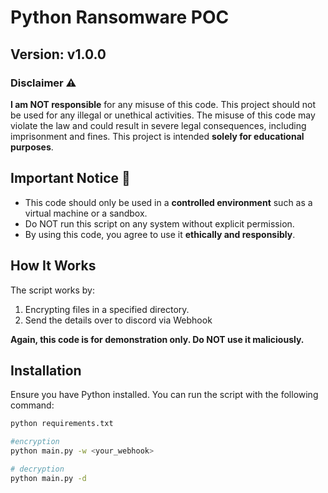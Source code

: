# Python Ransomware POC
## Version: v1.0.0

### Disclaimer ⚠️

**I am NOT responsible** for any misuse of this code. This project should not be used for any illegal or unethical activities. The misuse of this code may violate the law and could result in severe legal consequences, including imprisonment and fines. This project is intended **solely for educational purposes**.

## Important Notice 🚨

- This code should only be used in a **controlled environment** such as a virtual machine or a sandbox.
- Do NOT run this script on any system without explicit permission.
- By using this code, you agree to use it **ethically and responsibly**.


## How It Works

The script works by:
1. Encrypting files in a specified directory.
2. Send the details over to discord via Webhook

**Again, this code is for demonstration only. Do NOT use it maliciously.**

## Installation

Ensure you have Python installed. You can run the script with the following command:

```bash
python requirements.txt
```

```bash
#encryption
python main.py -w <your_webhook> 
```

```bash
# decryption
python main.py -d
```
